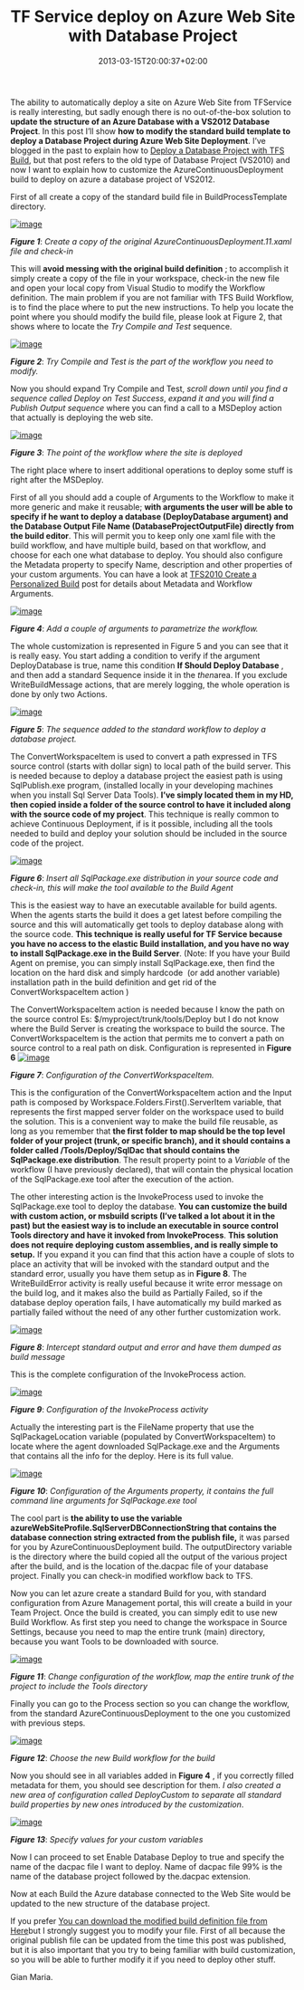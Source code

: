 ﻿---
title: "TF Service deploy on Azure Web Site with Database Project"
description: ""
date: 2013-03-15T20:00:37+02:00
draft: false
tags: [Continuos Integration,DataDude,TfsBuild]
categories: [Team Foundation Server]
---
The ability to automatically deploy a site on Azure Web Site from TFService is really interesting, but sadly enough there is no out-of-the-box solution to  **update the structure of an Azure Database with a VS2012 Database Project**. In this post I’ll show  **how to modify the standard build template to deploy a Database Project during Azure Web Site Deployment**. I’ve blogged in the past to explain how to [Deploy a Database Project with TFS Build](http://www.codewrecks.com/blog/index.php/2010/01/04/deploy-a-database-project-with-tfs-build-2010/), but that post refers to the old type of Database Project (VS2010) and now I want to explain how to customize the AzureContinuousDeployment build to deploy on azure a database project of VS2012.

First of all create a copy of the standard build file in BuildProcessTemplate directory.

[![image](https://www.codewrecks.com/blog/wp-content/uploads/2013/03/image_thumb7.png "image")](https://www.codewrecks.com/blog/wp-content/uploads/2013/03/image7.png)

 ***Figure 1***: *Create a copy of the original AzureContinuousDeployment.11.xaml file and check-in*

This will **avoid messing with the original build definition** ; to accomplish it simply create a copy of the file in your workspace, check-in the new file and open your local copy from Visual Studio to modify the Workflow definition. The main problem if you are not familiar with TFS Build Workflow, is to find the place where to put the new instructions. To help you locate the point where you should modify the build file, please look at Figure 2, that shows where to locate the *Try Compile and Test* sequence.

[![image](https://www.codewrecks.com/blog/wp-content/uploads/2013/03/image_thumb8.png "image")](https://www.codewrecks.com/blog/wp-content/uploads/2013/03/image8.png)

 ***Figure 2***: *Try Compile and Test is the part of the workflow you need to modify.*

Now you should expand Try Compile and Test, *scroll down until you find a sequence called Deploy on Test Success*, *expand it and you will find a Publish Output sequence* where you can find a call to a MSDeploy action that actually is deploying the web site.

[![image](https://www.codewrecks.com/blog/wp-content/uploads/2013/03/image_thumb9.png "image")](https://www.codewrecks.com/blog/wp-content/uploads/2013/03/image9.png)

 ***Figure 3***: *The point of the workflow where the site is deployed*

The right place where to insert additional operations to deploy some stuff is right after the MSDeploy.

First of all you should add a couple of Arguments to the Workflow to make it more generic and make it reusable;  **with arguments the user will be able to specify if he want to deploy a database (DeployDatabase argument) and the Database Output File Name (DatabaseProjectOutputFile) directly from the build editor**. This will permit you to keep only one xaml file with the build workflow, and have multiple build, based on that workflow, and choose for each one what database to deploy. You should also configure the Metadata property to specify Name, description and other properties of your custom arguments. You can have a look at [TFS2010 Create a Personalized Build](http://www.codewrecks.com/blog/index.php/2010/11/26/tfs-build-2010create-a-personalized-build/) post for details about Metadata and Workflow Arguments.

[![image](https://www.codewrecks.com/blog/wp-content/uploads/2013/03/image_thumb10.png "image")](https://www.codewrecks.com/blog/wp-content/uploads/2013/03/image10.png)

 ***Figure 4***: *Add a couple of arguments to parametrize the workflow.*

The whole customization is represented in Figure 5 and you can see that it is really easy. You start adding a condition to verify if the argument DeployDatabase is true, name this condition  **If Should Deploy Database** , and then add a standard Sequence inside it in the *then*area. If you exclude WriteBuildMessage actions, that are merely logging, the whole operation is done by only two Actions.

[![image](https://www.codewrecks.com/blog/wp-content/uploads/2013/03/image_thumb11.png "image")](https://www.codewrecks.com/blog/wp-content/uploads/2013/03/image11.png)

 ***Figure 5***: *The sequence added to the standard workflow to deploy a database project.*

The ConvertWorkspaceItem is used to convert a path expressed in TFS source control (starts with dollar sign) to local path of the build server. This is needed because to deploy a database project the easiest path is using SqlPublish.exe program, (installed locally in your developing machines when you install Sql Server Data Tools).  **I’ve simply located them in my HD, then copied inside a folder of the source control to have it included along with the source code of my project**. This technique is really common to achieve Continuous Deployment, if is it possible, including all the tools needed to build and deploy your solution should be included in the source code of the project.

[![image](https://www.codewrecks.com/blog/wp-content/uploads/2013/03/image_thumb12.png "image")](https://www.codewrecks.com/blog/wp-content/uploads/2013/03/image12.png)

 ***Figure 6***: *Insert all SqlPackage.exe distribution in your source code and check-in, this will make the tool available to the Build Agent*

This is the easiest way to have an executable available for build agents. When the agents starts the build it does a get latest before compiling the source and this will automatically get tools to deploy database along with the source code.  **This technique is really useful for TF Service because you have no access to the elastic Build installation, and you have no way to install SqlPackage.exe in the Build Server**. (Note: If you have your Build Agent on premise, you can simply install SqlPackage.exe, then find the location on the hard disk and simply hardcode  (or add another variable) installation path in the build definition and get rid of the ConvertWorkspaceItem action )

The ConvertWorkspaceItem action is needed because I know the path on the source control Es: $/myproject/trunk/tools/Deploy but I do not know where the Build Server is creating the workspace to build the source. The ConvertWorkspaceItem is the action that permits me to convert a path on source control to a real path on disk. Configuration is represented in  **Figure 6** [![image](https://www.codewrecks.com/blog/wp-content/uploads/2013/03/image_thumb13.png "image")](https://www.codewrecks.com/blog/wp-content/uploads/2013/03/image13.png)

 ***Figure 7***: *Configuration of the ConvertWorkspaceItem.*

This is the configuration of the ConvertWorkspaceItem action and the Input path is composed by Workspace.Folders.First().ServerItem variable, that represents the first mapped server folder on the workspace used to build the solution. This is a convenient way to make the build file reusable, as long as you remember that  **the first folder to map should be the top level folder of your project (trunk, or specific branch), and it should contains a folder called /Tools/Deploy/SqlDac that should contains the SqlPackage.exe distribution**. The result property point to a *Variable* of the workflow (I have previously declared), that will contain the physical location of the SqlPackage.exe tool after the execution of the action.

The other interesting action is the InvokeProcess used to invoke the SqlPackage.exe tool to deploy the database.  **You can customize the build with custom action, or msbuild scripts (I’ve talked a lot about it in the past) but the easiest way is to include an executable in source control Tools directory and have it invoked from InvokeProcess**.  **This solution does not require deploying custom assemblies, and is really simple to setup.** If you expand it you can find that this action have a couple of slots to place an activity that will be invoked with the standard output and the standard error, usually you have them setup as in  **Figure 8**. The WriteBuildError activity is really useful because it write error message on the build log, and it makes also the build as Partially Failed, so if the database deploy operation fails, I have automatically my build marked as partially failed without the need of any other further customization work.

[![image](https://www.codewrecks.com/blog/wp-content/uploads/2013/03/image_thumb14.png "image")](https://www.codewrecks.com/blog/wp-content/uploads/2013/03/image14.png)

 ***Figure 8***: *Intercept standard output and error and have them dumped as build message*

This is the complete configuration of the InvokeProcess action.

[![image](https://www.codewrecks.com/blog/wp-content/uploads/2013/03/image_thumb15.png "image")](https://www.codewrecks.com/blog/wp-content/uploads/2013/03/image15.png)

 ***Figure 9***: *Configuration of the InvokeProcess activity*

Actually the interesting part is the FileName property that use the SqlPackageLocation variable (populated by ConvertWorkspaceItem) to locate where the agent downloaded SqlPackage.exe and the Arguments that contains all the info for the deploy. Here is its full value.

[![image](https://www.codewrecks.com/blog/wp-content/uploads/2013/03/image_thumb16.png "image")](https://www.codewrecks.com/blog/wp-content/uploads/2013/03/image16.png)

 ***Figure 10***: *Configuration of the Arguments property, it contains the full command line arguments for SqlPackage.exe tool*

The cool part is **the ability to use the variable azureWebSiteProfile.SqlServerDBConnectionString that contains the database connection string extracted from the publish file,** it was parsed for you by AzureContinuousDeployment build. The outputDirectory variable is the directory where the build copied all the output of the various project after the build, and is the location of the.dacpac file of your database project. Finally you can check-in modified workflow back to TFS.

Now you can let azure create a standard Build for you, with standard configuration from Azure Management portal, this will create a build in your Team Project. Once the build is created, you can simply edit to use new Build Workflow. As first step you need to change the workspace in Source Settings, because you need to map the entire trunk (main) directory, because you want Tools to be downloaded with source.

[![image](https://www.codewrecks.com/blog/wp-content/uploads/2013/03/image_thumb17.png "image")](https://www.codewrecks.com/blog/wp-content/uploads/2013/03/image17.png)

 ***Figure 11***: *Change configuration of the workflow, map the entire trunk of the project to include the Tools directory*

Finally you can go to the Process section so you can change the workflow, from the standard AzureContinuousDeployment to the one you customized with previous steps.

[![image](https://www.codewrecks.com/blog/wp-content/uploads/2013/03/image_thumb18.png "image")](https://www.codewrecks.com/blog/wp-content/uploads/2013/03/image18.png)

 ***Figure 12***: *Choose the new Build workflow for the build*

Now you should see in all variables added in  **Figure 4** , if you correctly filled metadata for them, you should see description for them. *I also created a new area of configuration called DeployCustom to separate all standard build properties by new ones introduced by the customization*.

[![image](https://www.codewrecks.com/blog/wp-content/uploads/2013/03/image_thumb19.png "image")](https://www.codewrecks.com/blog/wp-content/uploads/2013/03/image19.png)

 ***Figure 13***: *Specify values for your custom variables*

Now I can proceed to set Enable Database Deploy to true and specify the name of the dacpac file I want to deploy. Name of dacpac file 99% is the name of the database project followed by the.dacpac extension.

Now at each Build the Azure database connected to the Web Site would be updated to the new structure of the database project.

If you prefer [You can download the modified build definition file from Here](http://sdrv.ms/154Ddmc)but I strongly suggest you to modify your file. First of all because the original publish file can be updated from the time this post was published, but it is also important that you try to being familiar with build customization, so you will be able to further modify it if you need to deploy other stuff.

Gian Maria.
